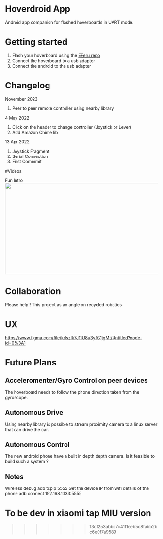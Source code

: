 # Hoverdroid App
Android app companion for flashed hoverboards in UART mode.

# Getting started
1. Flash your hoverboard using the [EFeru repo](https://github.com/EFeru/hoverboard-firmware-hack-FOC)
2. Connect the hoverboard to a usb adapter
3. Connect the android to the usb adapter


# Changelog

November 2023
1. Peer to peer remote controller using nearby library

4 May 2022
1. Click on the header to change controller (Joystick or Lever)
2. Add Amazon Chime lib 

13 Apr 2022
1. Joystick Fragment
2. Serial Connection
3. First Commmit


#Videos

Fun Intro
[<img src="https://img.youtube.com/vi/sFhyfpzZz6A/hqdefault.jpg" width="600" height="300"
/>](https://www.youtube.com/embed/sFhyfpzZz6A)


# Collaboration

Please help!! This project as an angle on recycled robotics

# UX 

https://www.figma.com/file/kdszIk7J11U8u3yfG1jgMt/Untitled?node-id=0%3A1

# Future Plans

## Acceleromenter/Gyro Control on peer devices
The hoverboard needs to follow the phone direction taken from the gyroscope.


## Autonomous Drive
Using nearby library is possible to stream proximity camera to a linux server that can drive the
car.



## Autonomous Control
The new android phone have a built in depth depth camera. Is it feasible to build such a system ?



## Notes
Wireless debug
adb tcpip 5555
Get the device IP from wifi details of the phone
adb connect 192.168.1.133:5555

To be dev in xiaomi tap MIU version
=======
>>>>>>> 13cf253abbc7c41f1eeb5c8fabb2bc6e0f7a9589
